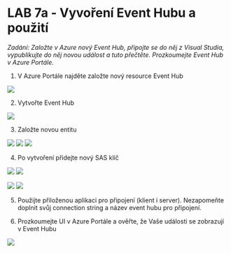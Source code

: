 # LAB 7a - Vyvoření Event Hubu a použití

*Zadání: Založte v Azure nový Event Hub, připojte se do něj z Visual Studia, vypublikujte do něj novou událost a tuto přečtěte. Prozkoumejte Event Hub v Azure Portále.*

1. V Azure Portále najděte založte nový resource Event Hub

![](img/eventhub0.png)

2. Vytvořte Event Hub

![](img/eventhub1.png)

3. Založte novou entitu

![](img/eventhub2.png)
![](img/eventhub3.png)
![](img/eventhub4.png)

4. Po vytvoření přidejte nový SAS klíč

![](img/eventhub5.png)
![](img/eventhub6.png)

![](img/eventhub7.png)
![](img/eventhub8.png)

5. Použijte přiloženou aplikaci pro připojení (klient i server). Nezapomeňte doplnit svůj connection string a název event hubu pro připojení.

6. Prozkoumejte UI v Azure Portále a ověřte, že Vaše události se zobrazují v Event Hubu

![](img/eventhub9.png)
